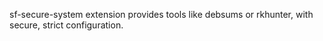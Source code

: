 sf-secure-system extension provides tools like debsums or rkhunter,
with secure, strict configuration.
